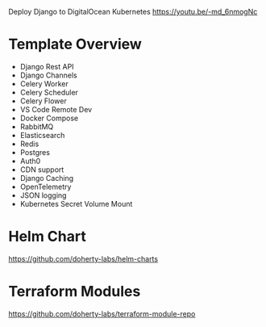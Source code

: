 Deploy Django to DigitalOcean Kubernetes
https://youtu.be/-md_6nmogNc

# Template Overview

- Django Rest API
- Django Channels
- Celery Worker
- Celery Scheduler
- Celery Flower
- VS Code Remote Dev
- Docker Compose
- RabbitMQ
- Elasticsearch
- Redis
- Postgres
- Auth0
- CDN support
- Django Caching
- OpenTelemetry
- JSON logging
- Kubernetes Secret Volume Mount

# Helm Chart

https://github.com/doherty-labs/helm-charts

# Terraform Modules

https://github.com/doherty-labs/terraform-module-repo
